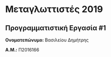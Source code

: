 # Μεταγλωττιστές 2019
## Προγραμματιστική Εργασία #1

**Ονοματεπώνυμο:** Βασιλείου Δημήτρης

**Α.Μ.:** Π2016166


